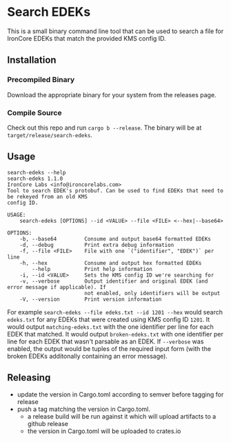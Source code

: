 # Search EDEKs

This is a small binary command line tool that can be used to search a file for IronCore EDEKs that match the provided KMS config ID.

## Installation

### Precompiled Binary

Download the appropriate binary for your system from the releases page.

### Compile Source

Check out this repo and run `cargo b --release`. The binary will be at `target/release/search-edeks`.

## Usage

```console
search-edeks --help
search-edeks 1.1.0
IronCore Labs <info@ironcorelabs.com>
Tool to search EDEK's protobuf. Can be used to find EDEKs that need to be rekeyed from an old KMS
config ID.

USAGE:
    search-edeks [OPTIONS] --id <VALUE> --file <FILE> <--hex|--base64>

OPTIONS:
    -b, --base64         Consume and output base64 formatted EDEKs
    -d, --debug          Print extra debug information
    -f, --file <FILE>    File with one `("identifier", "EDEK")` per line
    -h, --hex            Consume and output hex formatted EDEKs
        --help           Print help information
    -i, --id <VALUE>     Sets the KMS config ID we're searching for
    -v, --verbose        Output identifier and original EDEK (and error message if applicable). If
                         not enabled, only identifiers will be output
    -V, --version        Print version information
```

For example `search-edeks --file edeks.txt --id 1201 --hex` would search `edeks.txt` for any EDEKs that were created using KMS config ID `1201`. It would output `matching-edeks.txt` with the one identifier per line for each EDEK that matched. It would output `broken-edeks.txt` with one identifier per line for each EDEK that wasn't parsable as an EDEK. If `--verbose` was enabled, the output would be tuples of the required input form (with the broken EDEKs additonally containing an error message).

## Releasing

* update the version in Cargo.toml according to semver before tagging for release
* push a tag matching the version in Cargo.toml.
  * a release build will be run against it which will upload artifacts to a github release
  * the version in Cargo.toml will be uploaded to crates.io
